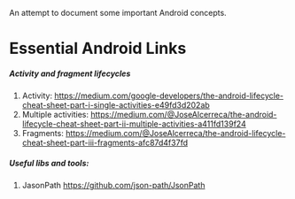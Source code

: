 An attempt to document some important Android concepts.


Essential Android Links
===========================================================================================

##### Activity and fragment lifecycles
1. Activity: https://medium.com/google-developers/the-android-lifecycle-cheat-sheet-part-i-single-activities-e49fd3d202ab
2. Multiple activities: https://medium.com/@JoseAlcerreca/the-android-lifecycle-cheat-sheet-part-ii-multiple-activities-a411fd139f24  
3. Fragments: https://medium.com/@JoseAlcerreca/the-android-lifecycle-cheat-sheet-part-iii-fragments-afc87d4f37fd


##### Useful libs and tools:
1. JasonPath https://github.com/json-path/JsonPath
